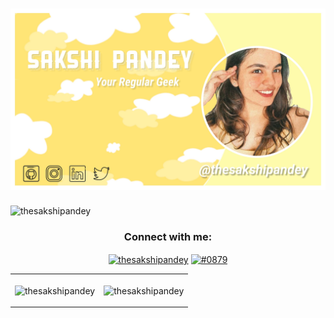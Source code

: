 <h1 align="center">
 <img src="IMG_20210310_152822_572.jpg" />
</h1>

<p align="left"> <img src="https://komarev.com/ghpvc/?username=thesakshipandey&label=Profile%20views&color=0e75b6&style=flat" alt="thesakshipandey" /> </p>

<h3 align="center">Connect with me:</h3>
<p align="center">
<a href="https://twitter.com/thesakshipandey" target="blank"><img align="center" src="https://cdn.jsdelivr.net/npm/simple-icons@3.0.1/icons/twitter.svg" alt="thesakshipandey" height="30" width="40" /></a>
<a href="https://discord.gg/#0879" target="blank"><img align="center" src="https://cdn.jsdelivr.net/npm/simple-icons@3.0.1/icons/discord.svg" alt="#0879" height="30" width="40" /></a>
</p>
<table align="center">
 <tr>
<td><p><img align="center" src="https://github-readme-stats.vercel.app/api?username=thesakshipandey&show_icons=true&" alt="thesakshipandey" /></p></td>
<td><p><img align="center" src="https://github-readme-streak-stats.herokuapp.com/?user=thesakshipandey&" alt="thesakshipandey" /></p></td>
</tr>
</table>
